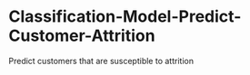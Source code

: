 # Classification-Model-Predict-Customer-Attrition
Predict customers that are susceptible to attrition
